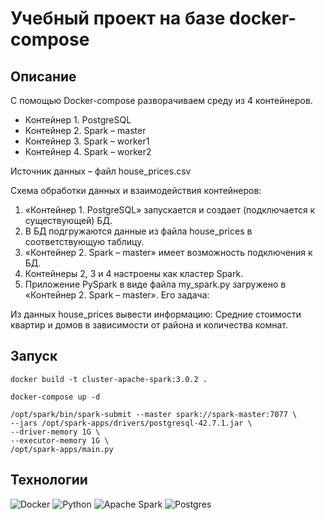 # Учебный проект на базе docker-compose

## Описание

С помощью Docker-compose разворачиваем среду из 4 контейнеров.

- Контейнер 1. PostgreSQL
- Контейнер 2. Spark – master
- Контейнер 3. Spark – worker1
- Контейнер 4. Spark – worker2
  
Источник данных – файл house_prices.csv

Схема обработки данных и взаимодействия контейнеров:

1) «Контейнер 1. PostgreSQL» запускается и создает (подключается к существующей) БД.
2) В БД подгружаются данные из файла house_prices в соответствующую таблицу.
3) «Контейнер 2. Spark – master» имеет возможность подключения к БД.
4) Контейнеры 2, 3 и 4 настроены как кластер Spark.
5) Приложение PySpark в виде файла my_spark.py загружено в «Контейнер 2. Spark – master». Его задача:
   
Из данных house_prices вывести информацию: Средние стоимости квартир и домов в зависимости от района и количества комнат.

## Запуск

```
docker build -t cluster-apache-spark:3.0.2 .
```

```
docker-compose up -d
```

```
/opt/spark/bin/spark-submit --master spark://spark-master:7077 \
--jars /opt/spark-apps/drivers/postgresql-42.7.1.jar \
--driver-memory 1G \
--executor-memory 1G \
/opt/spark-apps/main.py
```

## Технологии

![Docker](https://img.shields.io/badge/docker-%230db7ed.svg?style=for-the-badge&logo=docker&logoColor=white)
![Python](https://img.shields.io/badge/python-3670A0?style=for-the-badge&logo=python&logoColor=ffdd54)
![Apache Spark](https://img.shields.io/badge/Apache%20Spark-FDEE21?style=flat-square&logo=apachespark&logoColor=black)
![Postgres](https://img.shields.io/badge/postgres-%23316192.svg?style=for-the-badge&logo=postgresql&logoColor=white)
